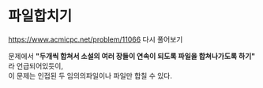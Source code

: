 # 파일합치기
https://www.acmicpc.net/problem/11066
다시 풀어보기 

문제에서 __"두개씩 합쳐서 소설의 여러 장들이 연속이 되도록 파일을 합쳐나가도록 하기"__  라 언급되어있듯이,   
이 문제는 인접된 두 임의의파일이나 파일만 합칠 수 있다.   

